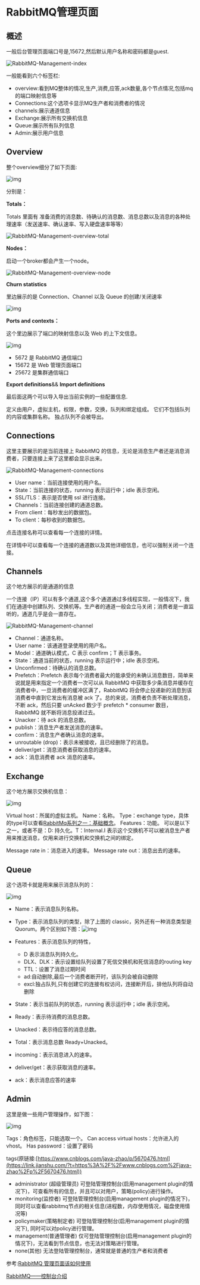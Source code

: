 # RabbitMQ管理页面

## 概述 

一般后台管理页面端口号是,15672,然后默认用户名称和密码都是guest.

![RabbitMQ-Management-index](..\img\RabbitMQ-Management-index.png)

一般能看到六个标签栏:

- overview:看到MQ整体的情况,生产,消费,应答,ack数量,各个节点情况,包括mq的端口映射信息等
- Connections:这个选项卡显示MQ生产者和消费者的情况
- channels:展示通道信息
- Exchange:展示所有交换机信息
- Queue:展示所有队列信息
- Admin:展示用户信息

## Overview

整个overview细分了如下页面:

![img](https://p3-juejin.byteimg.com/tos-cn-i-k3u1fbpfcp/fb95396ef3df46ccb1188d977b7d1558~tplv-k3u1fbpfcp-zoom-in-crop-mark:3024:0:0:0.awebp)

分别是：

**Totals：**

Totals 里面有 准备消费的消息数、待确认的消息数、消息总数以及消息的各种处理速率（发送速率、确认速率、写入硬盘速率等等）

![RabbitMQ-Management-overview-total](D:\笔记\img\RabbitMQ-Management-overview-total.png)

**Nodes：**

启动一个broker都会产生一个node。

![RabbitMQ-Management-overview-node](..\img\RabbitMQ-Management-overview-node.png)

**Churn statistics**

里边展示的是 Connection、Channel 以及 Queue 的创建/关闭速率

![img](https://p3-juejin.byteimg.com/tos-cn-i-k3u1fbpfcp/1c034eddc10443a286a45e2dfa8e5678~tplv-k3u1fbpfcp-zoom-in-crop-mark:3024:0:0:0.awebp)

**Ports and contexts：**

这个里边展示了端口的映射信息以及 Web 的上下文信息。

 ![img](https://p3-juejin.byteimg.com/tos-cn-i-k3u1fbpfcp/0f30ee182e2046c8b9f049be1a8899c5~tplv-k3u1fbpfcp-zoom-in-crop-mark:3024:0:0:0.awebp)

- 5672 是 RabbitMQ 通信端口
- 15672 是 Web 管理页面端口
- 25672 是集群通信端口

**Export definitions**&& **Import definitions**

最后面这两个可以导入导出当前实例的一些配置信息.

定义由用户，虚拟主机，权限，参数，交换，队列和绑定组成。 它们不包括队列的内容或集群名称。 独占队列不会被导出。

## Connections

这里主要展示的是当前连接上 RabbitMQ 的信息，无论是消息生产者还是消息消费者，只要连接上来了这里都会显示出来。

![RabbitMQ-Management-connections](..\img\RabbitMQ-Management-connections.png)

- User name：当前连接使用的用户名。
- State：当前连接的状态，running 表示运行中；idle 表示空闲。
- SSL/TLS：表示是否使用 ssl 进行连接。
- Channels：当前连接创建的通道总数。
- From client：每秒发出的数据包。
- To client：每秒收到的数据包。

点击连接名称可以查看每一个连接的详情。

在详情中可以查看每一个连接的通道数以及其他详细信息，也可以强制关闭一个连接。

## Channels

这个地方展示的是通道的信息

一个连接（IP）可以有多个通道,这个多个通道通过多线程实现，一般情况下，我们在通道中创建队列、交换机等。生产者的通道一般会立马关闭；消费者是一直监听的，通道几乎是会一直存在。

![RabbitMQ-Management-channel](D:\笔记\img\RabbitMQ-Management-channel.png)

- Channel：通道名称。
- User name：该通道登录使用的用户名。
- Model：通道确认模式，C 表示 confirm；T 表示事务。
- State：通道当前的状态，running 表示运行中；idle 表示空闲。
- Unconfirmed：待确认的消息总数。
- Prefetch：Prefetch 表示每个消费者最大的能承受的未确认消息数目，简单来说就是用来指定一个消费者一次可以从 RabbitMQ 中获取多少条消息并缓存在消费者中，一旦消费者的缓冲区满了，RabbitMQ 将会停止投递新的消息到该消费者中直到它发出有消息被 ack 了。总的来说，消费者负责不断处理消息，不断 ack，然后只要 unAcked 数少于 prefetch * consumer 数目，RabbitMQ 就不断将消息投递过去。
- Unacker：待 ack 的消息总数。
- publish：消息生产者发送消息的速率。
- confirm：消息生产者确认消息的速率。
- unroutable (drop)：表示未被接收，且已经删除了的消息。
- deliver/get：消息消费者获取消息的速率。
- ack：消息消费者 ack 消息的速率。

## Exchange

这个地方展示交换机信息：

![img](https://p3-juejin.byteimg.com/tos-cn-i-k3u1fbpfcp/a6d5da072ca84b96bd1c30c5b95f0ed1~tplv-k3u1fbpfcp-zoom-in-crop-mark:3024:0:0:0.awebp)

Virtual host：所属的虚拟主机。
Name：名称。
Type：exchange type，具体的type可以查看[RabbitMq系列之一：基础概念](https://www.jianshu.com/p/5319b06f2e80)。
Features：功能。 可以是以下之一，或者不是：D: 持久化。T：Internal.I 表示这个交换机不可以被消息生产者用来推送消息，仅用来进行交换机和交换机之间的绑定。

Message rate in：消息进入的速率。
Message rate out：消息出去的速率。

## Queue

这个选项卡就是用来展示消息队列的：

![img](https://p3-juejin.byteimg.com/tos-cn-i-k3u1fbpfcp/cb19366ff998479680b2846a4ba146b6~tplv-k3u1fbpfcp-zoom-in-crop-mark:3024:0:0:0.awebp)

- Name：表示消息队列名称。
- Type：表示消息队列的类型，除了上图的 classic，另外还有一种消息类型是 Quorum。两个区别如下图：![img](https://p3-juejin.byteimg.com/tos-cn-i-k3u1fbpfcp/2ab6e641e85a4855b5f0cb794d87c861~tplv-k3u1fbpfcp-zoom-in-crop-mark:3024:0:0:0.awebp)

- Features：表示消息队列的特性，
  - D 表示消息队列持久化。
  - DLX、DLK：表示设置给队列设置了死信交换机和死信消息的routing key
  - TTL：设置了消息过期时间
  - ad:自动删除,最后一个消费者断开时，该队列会被自动删除
  - excl:独占队列,只有创建它的连接有权访问，连接断开后，排他队列将自动删除
- State：表示当前队列的状态，running 表示运行中；idle 表示空闲。
- Ready：表示待消费的消息总数。
- Unacked：表示待应答的消息总数。
- Total：表示消息总数 Ready+Unacked。
- incoming：表示消息进入的速率。
- deliver/get：表示获取消息的速率。
- ack：表示消息应答的速率

## Admin

这里是做一些用户管理操作，如下图：

![img](https://img-blog.csdnimg.cn/img_convert/59e7595cb7be86197e1507a9e5edeb09.png)

Tags：角色标签，只能选取一个。
Can access virtual hosts：允许进入的vhost。
Has password：设置了密码

tags(原链接:[https://www.cnblogs.com/java-zhao/p/5670476.html](https://link.jianshu.com/?t=https%3A%2F%2Fwww.cnblogs.com%2Fjava-zhao%2Fp%2F5670476.html))

- administrator (超级管理员)
  可登陆管理控制台(启用management plugin的情况下)，可查看所有的信息，并且可以对用户，策略(policy)进行操作。
- monitoring(监控者)
  可登陆管理控制台(启用management plugin的情况下)，同时可以查看rabbitmq节点的相关信息(进程数，内存使用情况，磁盘使用情况等)
- policymaker(策略制定者)
  可登陆管理控制台(启用management plugin的情况下), 同时可以对policy进行管理。
- management(普通管理者)
  仅可登陆管理控制台(启用management plugin的情况下)，无法看到节点信息，也无法对策略进行管理。
- none(其他)
  无法登陆管理控制台，通常就是普通的生产者和消费者



参考:[RabbitMQ 管理页面该如何使用](https://juejin.cn/post/7033655802531414053)

[RabbitMQ——控制台介绍](https://blog.csdn.net/b15735105314/article/details/114650119)

